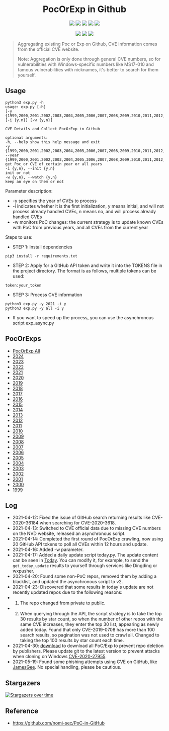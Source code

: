 <h1 align="center">PocOrExp in Github</h1>

<p align="center">
  <img src="https://visitor-badge.glitch.me/badge?page_id=https://github.com/ycdxsb/PocOrExp_in_Github/README.md"/>
  <img src="https://img.shields.io/github/stars/ycdxsb/PocOrExp_in_Github"/>  
  <img src="https://img.shields.io/github/forks/ycdxsb/PocOrExp_in_Github"/> 
  <img src="https://img.shields.io/github/issues/ycdxsb/PocOrExp_in_Github"/> 
  <img src="https://img.shields.io/github/license/ycdxsb/PocOrExp_in_Github"/> 
</p>
<p align="center">
<img src="https://img.shields.io/github/commit-activity/m/ycdxsb/PocOrExp_in_Github"/>
<img src="https://img.shields.io/github/last-commit/ycdxsb/PocOrExp_in_Github"/>
<img src="https://img.shields.io/github/repo-size/ycdxsb/PocOrExp_in_Github"/>
</p>     

> Aggregating existing Poc or Exp on Github, CVE information comes from the official CVE website.
>
> Note: Aggregation is only done through general CVE numbers, so for vulnerabilities with Windows-specific numbers like MS17-010 and famous vulnerabilities with nicknames, it's better to search for them yourself.

## Usage
```
python3 exp.py -h
usage: exp.py [-h]
[-y {1999,2000,2001,2002,2003,2004,2005,2006,2007,2008,2009,2010,2011,2012,2013,2014,2015,2016,2017,2018,2019,2020,2021,all}]
[-i {y,n}] [-w {y,n}]

CVE Details and Collect PocOrExp in Github

optional arguments:
-h, --help show this help message and exit
-y {1999,2000,2001,2002,2003,2004,2005,2006,2007,2008,2009,2010,2011,2012,2013,2014,2015,2016,2017,2018,2019,2020,2021,all}, --year {1999,2000,2001,2002,2003,2004,2005,2006,2007,2008,2009,2010,2011,2012,2013,2014,2015,2016,2017,2018,2019,2020,2021,all}
get Poc or CVE of certain year or all years
-i {y,n}, --init {y,n}
init or not
-w {y,n}, --watch {y,n}
keep an eye on them or not
```

Parameter description:
- -y specifies the year of CVEs to process
- -i indicates whether it is the first initialization, y means initial, and will not process already handled CVEs, n means no, and will process already handled CVEs
- -w monitors PoC changes: the current strategy is to update known CVEs with PoC from previous years, and all CVEs from the current year

Steps to use:
- STEP 1: Install dependencies
```
pip3 install -r requirements.txt
```

- STEP 2: Apply for a GitHub API token and write it into the TOKENS file in the project directory. The format is as follows, multiple tokens can be used:

```
token:your_token
```


- STEP 3: Process CVE information
```
python3 exp.py -y 2021 -i y
python3 exp.py -y all -i y
```

- If you want to speed up the process, you can use the asynchronous script exp_async.py

## PocOrExps
- [PocOrExp All](https://github.com/ycdxsb/PocOrExp_in_Github/blob/main/PocOrExp.md)
- [2024](https://github.com/ycdxsb/PocOrExp_in_Github/tree/main/2024/README.md)
- [2023](https://github.com/ycdxsb/PocOrExp_in_Github/tree/main/2023/README.md)
- [2022](https://github.com/ycdxsb/PocOrExp_in_Github/tree/main/2022/README.md)
- [2021](https://github.com/ycdxsb/PocOrExp_in_Github/tree/main/2021/README.md)
- [2020](https://github.com/ycdxsb/PocOrExp_in_Github/tree/main/2020/README.md)
- [2019](https://github.com/ycdxsb/PocOrExp_in_Github/tree/main/2019/README.md)
- [2018](https://github.com/ycdxsb/PocOrExp_in_Github/tree/main/2018/README.md)
- [2017](https://github.com/ycdxsb/PocOrExp_in_Github/tree/main/2017/README.md)
- [2016](https://github.com/ycdxsb/PocOrExp_in_Github/tree/main/2016/README.md)
- [2015](https://github.com/ycdxsb/PocOrExp_in_Github/tree/main/2015/README.md)
- [2014](https://github.com/ycdxsb/PocOrExp_in_Github/tree/main/2014/README.md)
- [2013](https://github.com/ycdxsb/PocOrExp_in_Github/tree/main/2013/README.md)
- [2012](https://github.com/ycdxsb/PocOrExp_in_Github/tree/main/2012/README.md)
- [2011](https://github.com/ycdxsb/PocOrExp_in_Github/tree/main/2011/README.md)
- [2010](https://github.com/ycdxsb/PocOrExp_in_Github/tree/main/2010/README.md)
- [2009](https://github.com/ycdxsb/PocOrExp_in_Github/tree/main/2009/README.md)
- [2008](https://github.com/ycdxsb/PocOrExp_in_Github/tree/main/2008/README.md)
- [2007](https://github.com/ycdxsb/PocOrExp_in_Github/tree/main/2007/README.md)
- [2006](https://github.com/ycdxsb/PocOrExp_in_Github/tree/main/2006/README.md)
- [2005](https://github.com/ycdxsb/PocOrExp_in_Github/tree/main/2005/README.md)
- [2004](https://github.com/ycdxsb/PocOrExp_in_Github/tree/main/2004/README.md)
- [2003](https://github.com/ycdxsb/PocOrExp_in_Github/tree/main/2003/README.md)
- [2002](https://github.com/ycdxsb/PocOrExp_in_Github/tree/main/2002/README.md)
- [2001](https://github.com/ycdxsb/PocOrExp_in_Github/tree/main/2001/README.md)
- [2000](https://github.com/ycdxsb/PocOrExp_in_Github/tree/main/2000/README.md)
- [1999](https://github.com/ycdxsb/PocOrExp_in_Github/tree/main/1999/README.md)

## Log
- 2021-04-12: Fixed the issue of GitHub search returning results like CVE-2020-36184 when searching for CVE-2020-3618.
- 2021-04-13: Switched to CVE official data due to missing CVE numbers on the NVD website, released an asynchronous script.
- 2021-04-14: Completed the first round of PocOrExp crawling, now using 20 GitHub API tokens to poll all CVEs within 12 hours and update.
- 2021-04-16: Added -w parameter.
- 2021-04-17: Added a daily update script today.py. The update content can be seen in [Today](https://github.com/ycdxsb/PocOrExp_in_Github/tree/main/Today.md). You can modify it, for example, to send the `get_today_update` results to yourself through services like Dingding or wxpusher.
- 2021-04-20: Found some non-PoC repos, removed them by adding a blacklist, and updated the asynchronous script to v2.
- 2021-04-23: Discovered that some results in today's update are not recently updated repos due to the following reasons:
- 1. The repo changed from private to public.
- 2. When querying through the API, the script strategy is to take the top 30 results by star count, so when the number of other repos with the same CVE increases, they enter the top 30 list, appearing as newly added today. Found that only CVE-2019-0708 has more than 100 search results, so pagination was not used to crawl all. Changed to taking the top 100 results by star count each time.
- 2021-04-30: [download](https://github.com/ycdxsb/PocOrExp_in_Github/tree/main/download.py) to download all PoC/Exp to prevent repo deletion by publishers. Please update git to the latest version to prevent attacks when cloning on Windows [CVE-2020-27955](https://github.com/yhsung/cve-2020-27955-poc).
- 2021-05-19: Found some phishing attempts using CVE on GitHub, like [JamesGee](https://github.com/JamesGeee). No special handling, please be cautious.

## Stargazers

[![Stargazers over time](https://starchart.cc/ycdxsb/PocOrExp_in_Github.svg)](https://starchart.cc/ycdxsb/PocOrExp_in_Github)

## Reference
- https://github.com/nomi-sec/PoC-in-GitHub
